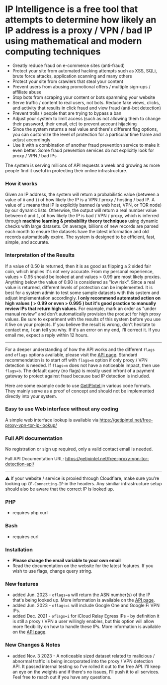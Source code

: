 # IP Intelligence is a free tool that attempts to determine how likely an IP address is a proxy / VPN / bad IP using mathematical and modern computing techniques

* Greatly reduce fraud on e-commerce sites (anti-fraud)
* Protect your site from automated hacking attempts such as XSS, SQLi, brute force attacks, application scanning and many others
* Protect your site from crawlers that steal your content
* Prevent users from abusing promotional offers / multiple sign-ups / affiliate abuse
* Stop bots from scraping your content or bots spamming your website
* Serve traffic / content to real users, not bots. Reduce fake views, clicks, and activity that results in click fraud and view fraud (anti-bot detection)
* Prevent trolls / people that are trying to bypass a ban
* Adjust your system to limit access (such as not allowing them to change their password, their email, etc) to prevent account hijacking
* Since the system returns a real value and there's different flag options, you can customize the level of protection for a particular time frame and adjust accordingly
* Use it with a combination of another fraud prevention service to make it even better. Some fraud prevention services do not explicitly look for proxy / VPN / bad IPs

The system is serving millions of API requests a week and growing as more people find it useful in protecting their online infrastructure.

### How it works

Given an IP address, the system will return a probabilistic value (between a value of ```0``` and ```1```) of how likely the IP is a VPN / proxy / hosting / bad IP. A value of ```1``` means that IP is explicitly banned (a web host, VPN, or TOR node) by our dynamic lists. Otherwise, the output will return a real number value between ```0``` and ```1```, of how likely the IP is bad / VPN / proxy, which is inferred through **machine learning & probability theory techniques** using dynamic checks with large datasets. On average, billions of new records are parsed each month to ensure the datasets have the latest information and old records automatically expire. The system is designed to be efficient, fast, simple, and accurate.


### Interpretation of the Results
If a value of 0.50 is returned, then it is as good as flipping a 2 sided fair coin, which implies it's not very accurate. From my personal experience, values > 0.95 should be looked at and values > 0.99 are most likely proxies. Anything below the value of 0.90 is considered as "low risk". Since a real value is returned, different levels of protection can be implemented. It is best for a system admin to test some sample datasets with this system and adjust implementation accordingly. **I only recommend automated action on high values ( > 0.99 or even > 0.995 ) but it's good practice to manually review IPs that return high values.** For example, mark an order as "under manual review" and don't automatically provision the product for high proxy values. Be sure to experiment with the results of this system before you use it live on your projects. If you believe the result is wrong, don't hesitate to contact me, I can tell you why. If it's an error on my end, I'll correct it. If you email me, expect a reply within 12 hours.

___


For a deeper understanding of how the API works and the different ```flags``` and ```oflags``` options available, please visit the [API page](https://getipintel.net/free-proxy-vpn-tor-detection-api/). Standard recommendation is to start off with ```flags=m``` option if only proxy / VPN detection is needed. If ```flags=m``` does not have a noticeable impact, then use ```flags=b```. The default query (no flags) is mostly used infront of a payment gateway to protect against fraud because bad IP detection is included.

Here are some example code to use <a href="http://getipintel.net"> GetIPIntel </a> in various code formats. They mainly serve as a proof of concept and should not be implemented directly into your system.

### Easy to use Web interface without any coding
A simple web interface lookup is available via https://getipintel.net/free-proxy-vpn-tor-ip-lookup/


### Full API documentation
No registration or sign up required, only a valid contact email is needed.

Full API Documentation URL: https://getipintel.net/free-proxy-vpn-tor-detection-api/ 

___

‎⚠️ If your website / service is proxied through Cloudflare, make sure you're looking up ```CF-Connecting-IP``` in the headers. Any similiar infrastructure setup should also be aware that the correct IP is looked up.

### PHP
* requires php curl

### Bash
* requires curl

### Installation
* **Please change the email variable to your own email**
* Read the documentation on the website for the latest features. If you wish to use flags, change query string.

### New features 
* added Jun. 2023 - ```oflags=a``` will return the ASN number(s) of the IP that's being looked up. More information is available on the [API page](https://getipintel.net/free-proxy-vpn-tor-detection-api/).
* added Jun. 2023 - ```oflags=i``` will include Google One and Google Fi VPN IPs.
* added Dec. 2021 - ```oflags=i``` for iCloud Relay Egress IPs - by definition it is still a proxy / VPN a user willingly enables, but this option will allow more flexibility on how to handle these IPs. More information is available on the [API page](https://getipintel.net/free-proxy-vpn-tor-detection-api/).

### New Changes & Notes
* added Nov. 3 2023 - A noticeable sized dataset related to malicious / abnormal traffic is being incorporated into the proxy / VPN detection API. It passed internal testing so I've rolled it out to the free API. I'll keep an eye on the weights and if there's no issues, I'll push it to all services. Feel free to reach out if you have any questions.
